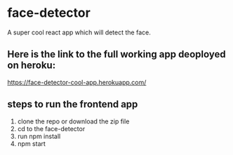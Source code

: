 # face-detector
A super cool react app which will detect the face.

## Here is the link to the full working app deoployed on heroku:
https://face-detector-cool-app.herokuapp.com/


## steps to run the frontend app 
1. clone the repo or download the zip file
2. cd to the face-detector
3. run npm install 
4. npm start 

